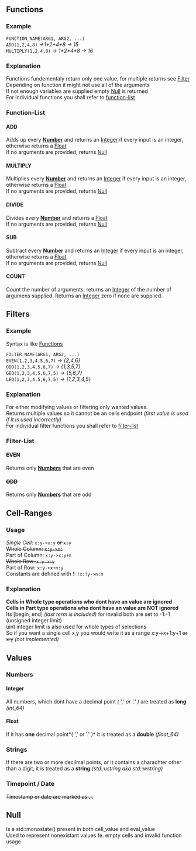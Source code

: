 ## Functions

### Example
`FUNCTION_NAME(ARG1, ARG2, ...)`
<br>
`ADD(1,2,4,8)` *->1+2+4+8 -> 15*
<br>
`MULTIPLY(1,2,4,8)` *-> 1\*2\*4\*8 -> 16*

### Explanation
Functions fundementaly return only one value, for multiple returns see [Filter](#filters)
<br>
Depending on function it might not use all of the arguments
<br>
If not enough variables are supplied empty [Null](#null) is returned
<br>
For individual functions you shall refer to [function-list](#function-list)

### Function-List

#### ADD
Adds up every **[Number](#numbers)** and returns an [Integer](#integer) if every input is an integer, otherwise returns a [Float](#float)
<br>
If no arguments are provided, returns [Null](#null)

#### MULTIPLY
Multiplies every **[Number](#numbers)** and returns an [Integer](#integer) if every input is an integer, otherwise returns a [Float](#float)
<br>
If no arguments are provided, returns [Null](#null)

#### DIVIDE
Divides every **[Number](#numbers)** and returns a [Float](#float)
<br>
If no arguments are provided, returns [Null](#null)

#### SUB
Subtract every **[Number](#numbers)** and returns an [Integer](#integer) if every input is an integer, otherwise returns a [Float](#float)
<br>
If no arguments are provided, returns [Null](#null)

#### COUNT
Count the number of arguments, returns an [Integer](#integer) of the number of argumens supplied.
Returns an [Integer](#integer) zero if none are supplied.


## Filters
### Example
Syntax is like [Functions](#functions)

`FILTER_NAME(ARG1, ARG2, ...)`
<br>
`EVEN(1,2,3,4,5,6,7)` *-> {2,4,6}*
<br>
`ODD(1,2,3,4,5,6,7)` *-> {1,3,5,7}*
<br>
`GEQ(1,2,3,4,5,6,7,5)` *-> {5,6,7}*
<br>
`LEQ(1,2,3,4,5,6,7,5)` *-> {1,2,3,4,5}*


### Explanation
For either modifying values or filtering only wanted values.
<br>
Returns multiple values so it cannot be an cells endpoint *(first value is used if it is used incorrectly)*
<br>
For individual filter functions you shall refer to [filter-list](#filter-list)

### Filter-List

#### ~~EVEN~~
Returns only **[Numbers](#numbers)** that are even

#### ~~ODD~~
Returns only **[Numbers](#numbers)** that are odd



## Cell-Ranges

### Usage

*Single Cell*: `x:y->x:y` ~~or `x:y`~~ 
<br>
~~Whole Column: `x:y->x:`~~
<br>
Part of Column: `x:y->x:y+n`
<br>
~~Whole Row: `x:y->:y`~~
<br>
Part of Row: `x:y->x+n:y`
<br>
Constants are defined with !: `!x:!y->n:n`

### Explanation
**Cells in Whole type operations who dont have an value are ignored**
<br>
**Cells in Part type operations who dont have an value are NOT ignored**
<br>
Its [begin, end] *(last term is included)* for invalid both are set to -1:-1 (unsigned integer limit)
<br>
uint integer limit is also used for whole types of selections
<br>
So if you want a single cell x,y you would write it as a range x:y->x+1:y+1 ~~or x:y~~ *(not implemented)*
<br>


## Values

### Numbers

#### Integer

All numbers, which dont have a decimal point *( ',' or '.' )* are treated as **long** *(int_64)*

#### Float
If it has **one** decimal point*( ',' or '.' )* it is treated as a **double** *(float_64)*

### Strings
If there are two or more decilmal points, or it contains a charachter other than a digit, it is treated as a **string** *(std::ustring aka std::wstring)*

### Timepoint / Date
~~Timestamp or date are marked as ...~~


## Null
Is a std::monostate() present in both cell_value and eval_value
<br>
Used to represent nonexistant values fe. empty cells and invalid function usage